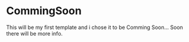 # CommingSoon
This will be my first template and i chose it to be Comming Soon... Soon there will be more info. 

